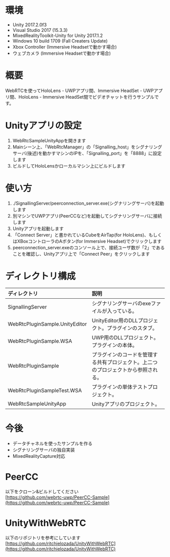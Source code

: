 # 環境
* Unity 2017.2.0f3
* Visual Studio 2017 (15.3.3)
* MixedRealityToolkit-Unity for Unity 2017.1.2
* Windows 10 build 1709 (Fall Creaters Update)
* Xbox Controller (Immersive Headsetで動かす場合)
* ウェブカメラ (Immersive Headsetで動かす場合)

# 概要
WebRTCを使ってHoloLens - UWPアプリ間、Immersive HeadSet - UWPアプリ間、HoloLens - Immersive HeadSet間でビデオチャットを行うサンプルです。

# Unityアプリの設定
1. WebRtcSampleUnityAppを開きます
2. Mainシーン上、「WebRtcManager」の「Signalling_host」をシグナリングサーバ(後述)を動かすマシンのIPを、「Signalling_port」を「8888」に設定します
3. ビルドしてHoloLensかローカルマシン上にビルドします

# 使い方
1. ./SignallingServer/peerconnection_server.exe(シグナリングサーバ)を起動します
2. 別マシンでUWPアプリ(PeerCCなど)を起動してシグナリングサーバに接続します
3. Unityアプリを起動します
4. 「Connect Server」と書かれているCubeをAirTap(for HoloLens)、もしくはXBoxコントローラのAボタン(for Immersive Headset)でクリックします
5. peerconnection_server.exeのコンソール上で、接続ユーザ数が「2」であることを確認し、Unityアプリ上で「Connect Peer」をクリックします

# ディレクトリ構成

| ディレクトリ | 説明 |
|:-----------|:------------|
|SignallingServer|シグナリングサーバのexeファイルが入っている。|
|WebRtcPluginSample.UnityEditor|UnityEditor用のDLLプロジェクト。プラグインのスタブ。|
|WebRtcPluginSample.WSA|UWP用のDLLプロジェクト。プラグインの本体。|
|WebRtcPluginSample|プラグインのコードを管理する共有プロジェクト。上二つのプロジェクトから参照される。|
|WebRtcPluginSampleTest.WSA|プラグインの単体テストプロジェクト。|
|WebRtcSampleUnityApp|Unityアプリのプロジェクト。|

# 今後
* データチャネルを使ったサンプルを作る
* シグナリングサーバの独自実装
* MixedRealityCapture対応

# PeerCC
以下をクローン&ビルドしてください  
[https://github.com/webrtc-uwp/PeerCC-Sample](https://github.com/webrtc-uwp/PeerCC-Sample)

# UnityWithWebRTC
以下のリポジトリを参考にしています  
[https://github.com/ritchielozada/UnityWithWebRTC](https://github.com/ritchielozada/UnityWithWebRTC)